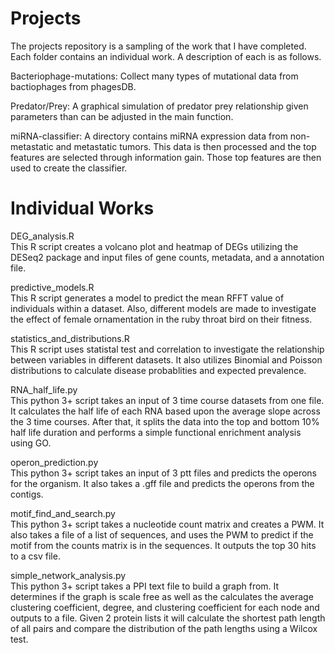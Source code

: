 # Projects
The projects repository is a sampling of the work that I have completed.
Each folder contains an individual work. A description of each is as follows.

Bacteriophage-mutations: Collect many types of mutational data from bactiophages from phagesDB.

Predator/Prey: A graphical simulation of predator prey relationship given parameters than can be adjusted in the main function.

miRNA-classifier: A directory contains miRNA expression data from non-metastatic and metastatic tumors. This data is then processed and the top features are selected through information gain. Those top features are then used to create the classifier.

# Individual Works
DEG_analysis.R  
This R script creates a volcano plot and heatmap of DEGs utilizing the DESeq2 package and input files of gene counts, metadata, and a annotation file.  

predictive_models.R  
This R script generates a model to predict the mean RFFT value of individuals within a dataset. Also, different models are made to investigate the effect of female ornamentation in the ruby throat bird on their fitness.  
  
statistics_and_distributions.R  
This R script uses statistal test and correlation to investigate the relationship between variables in different datasets. It also utilizes Binomial and Poisson distributions to calculate disease probablities and expected prevalence.  
  
RNA_half_life.py  
This python 3+ script takes an input of 3 time course datasets from one file. It calculates the half life of each RNA based
upon the average slope across the 3 time courses. After that, it splits the data into the top and bottom 10% half life
duration and performs a simple functional enrichment analysis using GO.  
  
operon_prediction.py  
This python 3+ script takes an input of 3 ptt files and predicts the operons for the organism. It also takes a .gff file
and predicts the operons from the contigs.  
  
motif_find_and_search.py  
This python 3+ script takes a nucleotide count matrix and creates a PWM. It also takes a file of a list of
sequences, and uses the PWM to predict if the motif from the counts matrix is in the sequences. It outputs the top
30 hits to a csv file.  
  
simple_network_analysis.py  
This python 3+ script takes a PPI text file to build a graph from. It determines if the graph is scale free as well as
the calculates the average clustering coefficient, degree, and clustering coefficient for each node and outputs to a file. Given 2
protein lists it will calculate the shortest path length of all pairs and compare the distribution of the path lengths
using a Wilcox test.
